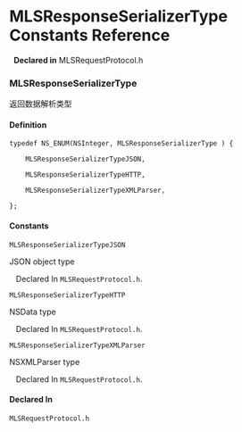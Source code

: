 # MLSResponseSerializerType Constants Reference

&nbsp;&nbsp;**Declared in** MLSRequestProtocol.h  

### MLSResponseSerializerType

返回数据解析类型

#### Definition
    typedef NS_ENUM(NSInteger, MLSResponseSerializerType ) {   
        
        MLSResponseSerializerTypeJSON,
        
        MLSResponseSerializerTypeHTTP,
        
        MLSResponseSerializerTypeXMLParser,
        
    };

#### Constants

<a name="" title="MLSResponseSerializerTypeJSON"></a><code>MLSResponseSerializerTypeJSON</code>

JSON object type

&nbsp;&nbsp;&nbsp;Declared In `MLSRequestProtocol.h`.

<a name="" title="MLSResponseSerializerTypeHTTP"></a><code>MLSResponseSerializerTypeHTTP</code>

NSData type

&nbsp;&nbsp;&nbsp;Declared In `MLSRequestProtocol.h`.

<a name="" title="MLSResponseSerializerTypeXMLParser"></a><code>MLSResponseSerializerTypeXMLParser</code>

NSXMLParser type

&nbsp;&nbsp;&nbsp;Declared In `MLSRequestProtocol.h`.

#### Declared In
`MLSRequestProtocol.h`

